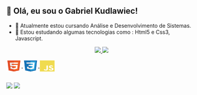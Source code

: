 ## 👋 Olá, eu sou o Gabriel Kudlawiec!
- 🔎 Atualmente estou cursando Análise e Desenvolvimento de Sistemas.
- 📙 Estou estudando algumas tecnologias como : Html5 e Css3, Javascript.

<div align="center">
  <a href="https://github.com/Gabriel-Kudlawiec">
  <img height="150em" src="https://github-readme-stats.vercel.app/api?username=Gabriel-Kudlawiec&show_icons=true&theme=merko&include_all_commits=true&count_private=true"/>
  <img height="150em" src="https://github-readme-stats.vercel.app/api/top-langs/?username=Gabriel-Kudlawiec&layout=compact&langs_count=7&theme=merko"/>
</div>
<div style="display: inline_block"><br>
  <img  align="center" alt="Ga-HTML" height="30" width="40" src="https://raw.githubusercontent.com/devicons/devicon/master/icons/html5/html5-original.svg">
  <img  align="center" alt="Ga-CSS" height="30" width="40" src="https://raw.githubusercontent.com/devicons/devicon/master/icons/css3/css3-original.svg">
  <img  align="center" alt="Ga-Js" height="30" width="40" src="https://raw.githubusercontent.com/devicons/devicon/master/icons/javascript/javascript-plain.svg">
</div>

##

  <a href = "mailto:BielKudlawiec@gmail.com"><img src="https://img.shields.io/badge/-Gmail-%23333?style=for-the-badge&logo=gmail&logoColor=white" target="_blank"></a>
  <a href="https://www.linkedin.com/in/bielkudlawiec/" target="_blank"><img src="https://img.shields.io/badge/-LinkedIn-%230077B5?style=for-the-badge&logo=linkedin&logoColor=white" target="_blank"></a>


